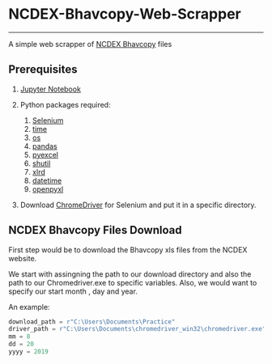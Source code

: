 # NCDEX-Bhavcopy-Web-Scrapper
---
A simple web scrapper of [NCDEX Bhavcopy](https://www.ncdex.com/MarketData/BhavCopy.aspx) files

## Prerequisites

1. [Jupyter Notebook](https://www.anaconda.com/distribution/)

2. Python packages required:
    1. [Selenium](https://anaconda.org/conda-forge/selenium)
    2. [time](https://anaconda.org/conda-forge/time)
    3. [os](https://anaconda.org/jmcmurray/os)
    4. [pandas](https://anaconda.org/anaconda/pandas)
    5. [pyexcel](https://anaconda.org/conda-forge/pyexcel)
    6. [shutil](https://anaconda.org/conda-forge/pytest-shutil)
    7. [xlrd](https://anaconda.org/anaconda/xlrd)
    8. [datetime](https://anaconda.org/trentonoliphant/datetime)
    9. [openpyxl](https://anaconda.org/anaconda/openpyxl)


3. Download [ChromeDriver](https://chromedriver.chromium.org/) for Selenium and put it in a specific directory.


## NCDEX Bhavcopy Files Download

First step would be to download the Bhavcopy xls files from the NCDEX website.

We start with assingning the path to our download directory and also the path to our Chromedriver.exe to specific variables.
Also, we would want to specify our start month , day and year.


An example:
```python
download_path = r"C:\Users\Documents\Practice"
driver_path = r"C:\Users\Documents\chromedriver_win32\chromedriver.exe"
mm = 8
dd = 20
yyyy = 2019
```
